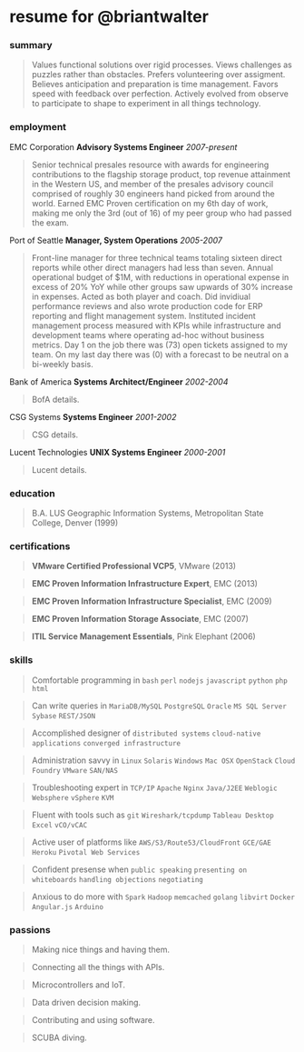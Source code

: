 # resume for @briantwalter

### summary
> Values functional solutions over rigid processes.  Views challenges as puzzles rather than obstacles.  Prefers volunteering over assigment.  Believes anticipation and preparation is time management.  Favors speed with feedback over perfection.  Actively evolved from observe to participate to shape to experiment in all things technology.

### employment
EMC Corporation **Advisory Systems Engineer** *2007-present*
> Senior technical presales resource with awards for engineering contributions to the flagship storage product, top revenue attainment in the Western US, and member of the presales advisory council comprised of roughly 30 engineers hand picked from around the world.  Earned EMC Proven certification on my 6th day of work, making me only the 3rd (out of 16) of my peer group who had passed the exam.

Port of Seattle **Manager, System Operations** *2005-2007*
> Front-line manager for three technical teams totaling sixteen direct reports while other direct managers had less than seven.  Annual operational budget of $1M, with reductions in operational expense in excess of 20% YoY while other groups saw upwards of 30% increase in expenses.  Acted as both player and coach.  Did invidiual performance reviews and also wrote production code for ERP reporting and flight management system.  Instituted incident management process measured with KPIs while infrastructure and development teams where operating ad-hoc without business metrics.  Day 1 on the job there was (73) open tickets assigned to my team.  On my last day there was (0) with a forecast to be neutral on a bi-weekly basis.

Bank of America **Systems Architect/Engineer** *2002-2004*
> BofA details.

CSG Systems **Systems Engineer** *2001-2002*
> CSG details.

Lucent Technologies **UNIX Systems Engineer** *2000-2001*
> Lucent details.

### education
> B.A. LUS Geographic Information Systems, Metropolitan State College, Denver (1999)

### certifications
> **VMware Certified Professional VCP5**, VMware  (2013)

> **EMC Proven Information Infrastructure Expert**, EMC (2013)

> **EMC Proven Information Infrastructure Specialist**, EMC (2009)

> **EMC Proven Information Storage Associate**, EMC (2007)

> **ITIL Service Management Essentials**, Pink Elephant (2006)

### skills
> Comfortable programming in `bash` `perl` `nodejs` `javascript` `python` `php` `html`

> Can write queries in `MariaDB/MySQL` `PostgreSQL` `Oracle` `MS SQL Server` `Sybase` `REST/JSON`

> Accomplished designer of `distributed systems` `cloud-native applications` `converged infrastructure`

> Administration savvy in `Linux` `Solaris` `Windows` `Mac OSX` `OpenStack` `Cloud Foundry` `VMware` `SAN/NAS`

> Troubleshooting expert in `TCP/IP` `Apache` `Nginx` `Java/J2EE` `Weblogic` `Websphere` `vSphere` `KVM`

> Fluent with tools such as `git` `Wireshark/tcpdump` `Tableau Desktop` `Excel` `vCO/vCAC` 

> Active user of platforms like `AWS/S3/Route53/CloudFront` `GCE/GAE` `Heroku` `Pivotal Web Services`

> Confident presense when `public speaking` `presenting on whiteboards` `handling objections` `negotiating`

> Anxious to do more with `Spark` `Hadoop` `memcached` `golang` `libvirt` `Docker` `Angular.js` `Arduino`

### passions
> Making nice things and having them.

> Connecting all the things with APIs.

> Microcontrollers and IoT.

> Data driven decision making.

> Contributing and using software.

> SCUBA diving.
